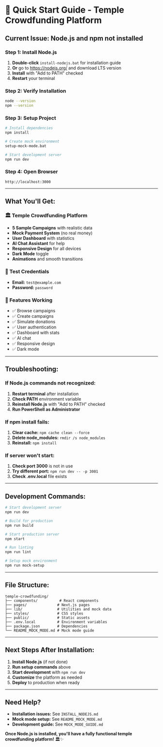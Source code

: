 # 🚀 Quick Start Guide - Temple Crowdfunding Platform

## **Current Issue:** Node.js and npm not installed

### **Step 1: Install Node.js**
1. **Double-click** `install-nodejs.bat` for installation guide
2. **Or** go to https://nodejs.org/ and download LTS version
3. **Install** with "Add to PATH" checked
4. **Restart** your terminal

### **Step 2: Verify Installation**
```bash
node --version
npm --version
```

### **Step 3: Setup Project**
```bash
# Install dependencies
npm install

# Create mock environment
setup-mock-mode.bat

# Start development server
npm run dev
```

### **Step 4: Open Browser**
```
http://localhost:3000
```

---

## **What You'll Get:**

### **🏛️ Temple Crowdfunding Platform**
- **5 Sample Campaigns** with realistic data
- **Mock Payment System** (no real money)
- **User Dashboard** with statistics
- **AI Chat Assistant** for help
- **Responsive Design** for all devices
- **Dark Mode** toggle
- **Animations** and smooth transitions

### **👤 Test Credentials**
- **Email:** `test@example.com`
- **Password:** `password`

### **🎯 Features Working**
- ✅ Browse campaigns
- ✅ Create campaigns
- ✅ Simulate donations
- ✅ User authentication
- ✅ Dashboard with stats
- ✅ AI chat
- ✅ Responsive design
- ✅ Dark mode

---

## **Troubleshooting:**

### **If Node.js commands not recognized:**
1. **Restart terminal** after installation
2. **Check PATH** environment variable
3. **Reinstall Node.js** with "Add to PATH" checked
4. **Run PowerShell as Administrator**

### **If npm install fails:**
1. **Clear cache:** `npm cache clean --force`
2. **Delete node_modules:** `rmdir /s node_modules`
3. **Reinstall:** `npm install`

### **If server won't start:**
1. **Check port 3000** is not in use
2. **Try different port:** `npm run dev -- -p 3001`
3. **Check .env.local** file exists

---

## **Development Commands:**

```bash
# Start development server
npm run dev

# Build for production
npm run build

# Start production server
npm start

# Run linting
npm run lint

# Setup mock environment
npm run mock-setup
```

---

## **File Structure:**

```
temple-crowdfunding/
├── components/          # React components
├── pages/              # Next.js pages
├── lib/                # Utilities and mock data
├── styles/             # CSS styles
├── public/             # Static assets
├── .env.local          # Environment variables
├── package.json        # Dependencies
└── README_MOCK_MODE.md # Mock mode guide
```

---

## **Next Steps After Installation:**

1. **Install Node.js** (if not done)
2. **Run setup commands** above
3. **Start development** with `npm run dev`
4. **Customize** the platform as needed
5. **Deploy** to production when ready

---

## **Need Help?**

- **Installation issues:** See `INSTALL_NODEJS.md`
- **Mock mode setup:** See `README_MOCK_MODE.md`
- **Development guide:** See `MOCK_MODE_GUIDE.md`

**Once Node.js is installed, you'll have a fully functional temple crowdfunding platform!** 🏛️✨
